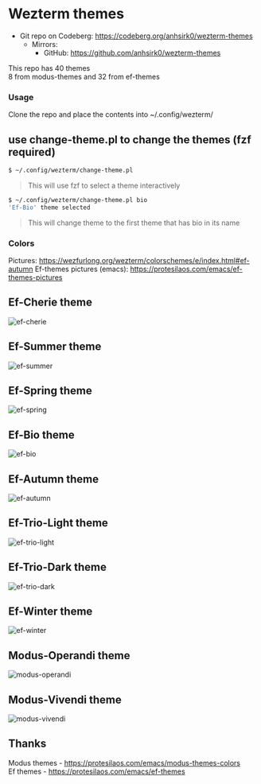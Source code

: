 # Wezterm themes

+ Git repo on Codeberg: <https://codeberg.org/anhsirk0/wezterm-themes>
  - Mirrors:
    + GitHub: <https://github.com/anhsirk0/wezterm-themes>


This repo has 40 themes  
8 from modus-themes and 32 from ef-themes  

### Usage
Clone the repo and place the contents into ~/.config/wezterm/  

## use change-theme.pl to change the themes (fzf required)
```bash
$ ~/.config/wezterm/change-theme.pl 
```
> This will use fzf to select a theme interactively
```bash
$ ~/.config/wezterm/change-theme.pl bio
'Ef-Bio' theme selected
```
> This will change theme to the first theme that has bio in its name

### Colors
Pictures: https://wezfurlong.org/wezterm/colorschemes/e/index.html#ef-autumn
Ef-themes pictures (emacs): https://protesilaos.com/emacs/ef-themes-pictures  

## Ef-Cherie theme
![ef-cherie](https://i.postimg.cc/43RHdhqR/ef-cherie.png)

## Ef-Summer theme
![ef-summer](https://i.postimg.cc/XqqphKGd/ef-summer.png)

## Ef-Spring theme
![ef-spring](https://i.postimg.cc/xC0kGV9s/ef-spring.png)

## Ef-Bio theme
![ef-bio](https://i.postimg.cc/V6DJDZ6z/ef-bio.png)

## Ef-Autumn theme
![ef-autumn](https://i.postimg.cc/NjmLWjMJ/ef-autumn.png)

## Ef-Trio-Light theme
![ef-trio-light](https://i.postimg.cc/zvzpBc2D/ef-trio-light.png)

## Ef-Trio-Dark theme
![ef-trio-dark](https://i.postimg.cc/W4mFJ1cF/ef-trio-dark.png)

## Ef-Winter theme
![ef-winter](https://i.postimg.cc/d0FDvcZq/ef-winter.png)

## Modus-Operandi theme
![modus-operandi](https://i.postimg.cc/kgbtqyjy/modus-operandi.png)

## Modus-Vivendi theme
![modus-vivendi](https://i.postimg.cc/7YcTFRN6/modus-vivendi.png)

## Thanks
Modus themes - https://protesilaos.com/emacs/modus-themes-colors  
Ef themes - https://protesilaos.com/emacs/ef-themes  

